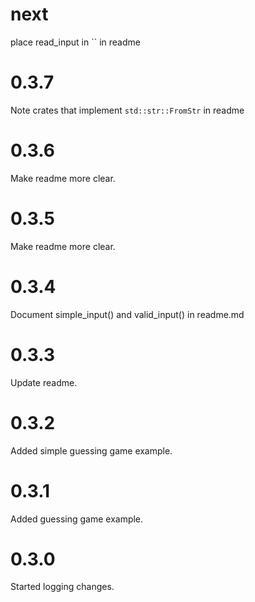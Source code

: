 # next
place read_input in `` in readme

# 0.3.7
Note crates that implement `std::str::FromStr` in readme

# 0.3.6
Make readme more clear.

# 0.3.5
Make readme more clear.

# 0.3.4
Document simple_input() and valid_input() in readme.md

# 0.3.3
Update readme.

# 0.3.2
Added simple guessing game example.

# 0.3.1
Added guessing game example.

# 0.3.0
Started logging changes.